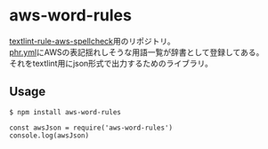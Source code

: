 # aws-word-rules
[textlint-rule-aws-spellcheck](https://github.com/37108/textlint-rule-aws-spellcheck)用のリポジトリ。  
[phr.yml](phr.yml)にAWSの表記揺れしそうな用語一覧が辞書として登録してある。  
それをtextlint用にjson形式で出力するためのライブラリ。  

## Usage
```
$ npm install aws-word-rules
```

```
const awsJson = require('aws-word-rules')
console.log(awsJson)
```
